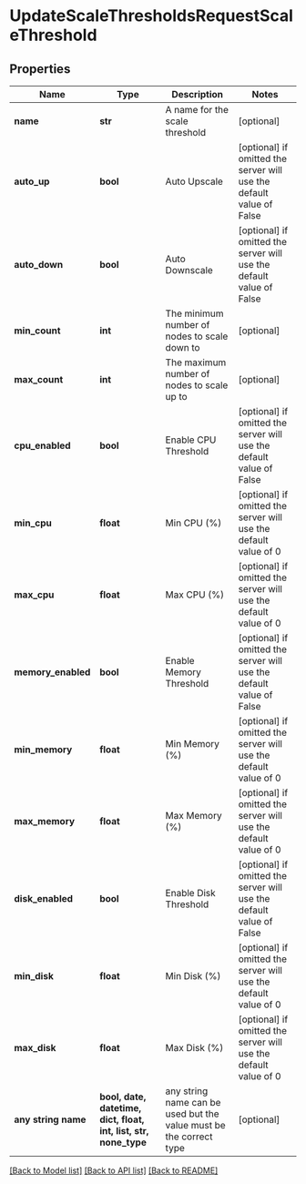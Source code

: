 # UpdateScaleThresholdsRequestScaleThreshold


## Properties
Name | Type | Description | Notes
------------ | ------------- | ------------- | -------------
**name** | **str** | A name for the scale threshold | [optional] 
**auto_up** | **bool** | Auto Upscale | [optional]  if omitted the server will use the default value of False
**auto_down** | **bool** | Auto Downscale | [optional]  if omitted the server will use the default value of False
**min_count** | **int** | The minimum number of nodes to scale down to | [optional] 
**max_count** | **int** | The maximum number of nodes to scale up to | [optional] 
**cpu_enabled** | **bool** | Enable CPU Threshold | [optional]  if omitted the server will use the default value of False
**min_cpu** | **float** | Min CPU (%) | [optional]  if omitted the server will use the default value of 0
**max_cpu** | **float** | Max CPU (%) | [optional]  if omitted the server will use the default value of 0
**memory_enabled** | **bool** | Enable Memory Threshold | [optional]  if omitted the server will use the default value of False
**min_memory** | **float** | Min Memory (%) | [optional]  if omitted the server will use the default value of 0
**max_memory** | **float** | Max Memory (%) | [optional]  if omitted the server will use the default value of 0
**disk_enabled** | **bool** | Enable Disk Threshold | [optional]  if omitted the server will use the default value of False
**min_disk** | **float** | Min Disk (%) | [optional]  if omitted the server will use the default value of 0
**max_disk** | **float** | Max Disk (%) | [optional]  if omitted the server will use the default value of 0
**any string name** | **bool, date, datetime, dict, float, int, list, str, none_type** | any string name can be used but the value must be the correct type | [optional]

[[Back to Model list]](../README.md#documentation-for-models) [[Back to API list]](../README.md#documentation-for-api-endpoints) [[Back to README]](../README.md)


